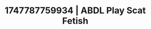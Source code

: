 ---
categories:
- Pinay
- Deep touch
- Virtual intimacy
- Deepthroat
- Lustful close-up
image: /assets/images/1747787759934.jpg
layout: post
seo:
  description: Featured content with high-quality Scat Fetish, ABDL Play. HD images
    available.
  keywords: Scat Fetish, ABDL Play
  og_image: /assets/images/1747787759934.jpg
  schema_type: VisualArtwork
tags:
- '#1747787759934'
- ABDL Play
- Scat Fetish
title: 1747787759934 | ABDL Play Scat Fetish
---